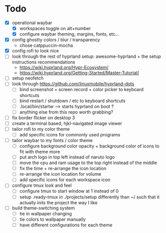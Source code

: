 # Todo

- [x] operational waybar
    - [x] workspaces toggle on alt+number
    - [x] configure waybar theming, margins, fonts, etc...
- [x] config ghostty colors / blur / transparency
    - chose catppuccin-mocha
- [x] config rofi to look nice
- [ ] look through the rest of hyprland setup: awesome-hyprland + the setup instructions recommendations 
    - https://wiki.hyprland.org/Hypr-Ecosystem/
    - https://wiki.hyprland.org/Getting-Started/Master-Tutorial/
- [ ] setup neofetch
- [ ] look through https://github.com/linuxmobile/hyprland-dots
    - [ ] bind screenshot + screen record + color picker to keyboard shortcuts
    - [ ] bind restart / shutdown / etc to keyboard shortcuts
    - [ ] .local/bin/startw --> starts hyprland on boot ?
    - [ ] anything else from this repo worth grabbing?
- [ ] fix border flicker on desktop 3
- [ ] create a terminal based, hjkl-navigated image viewer
- [ ] tailor rofi to my color theme
    - [ ] add specific icons for commonly used programs
- [ ] tailor waybar to my fonts / color theme
    - [ ] configure background color opacity + background color of icons to fit with theme more
    - [ ] put arch logo in top left instead of naruto logo
    - [ ] move the cpu and ram usage to the top right instead of the middle
    - [ ] fix the time + re-arrange the icon location
    - [ ] re-arrange the icon location for volume
    - [ ] add specific icons for each workspace icon
- [ ] configure tmux look and feel
    - [ ] configure tmux to start window at 1 instead of 0
    - [ ] setup .ready-tmux in ./projects/setup differently than ~/ such that it actually inits the project the way I like
- [ ] build theme-switching system
    - [ ] tie in wallpaper changing
    - [ ] tie colors to wallpaper manually
    - [ ] have different configurations for each theme
